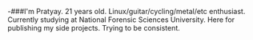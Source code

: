 -###I'm Pratyay.
21 years old.
Linux/guitar/cycling/metal/etc enthusiast.
Currently studying at National Forensic Sciences University.
Here for publishing my side projects.
Trying to be consistent.
